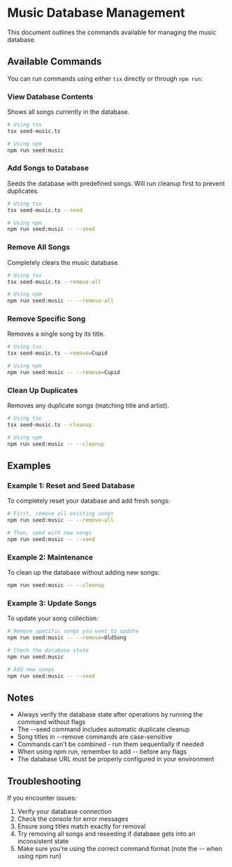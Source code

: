 # Music Database Management

This document outlines the commands available for managing the music database.

## Available Commands

You can run commands using either `tsx` directly or through `npm run`:

### View Database Contents
Shows all songs currently in the database.
```bash
# Using tsx
tsx seed-music.ts

# Using npm
npm run seed:music
```

### Add Songs to Database
Seeds the database with predefined songs. Will run cleanup first to prevent duplicates.
```bash
# Using tsx
tsx seed-music.ts --seed

# Using npm
npm run seed:music -- --seed
```

### Remove All Songs
Completely clears the music database.
```bash
# Using tsx
tsx seed-music.ts --remove-all

# Using npm
npm run seed:music -- --remove-all
```

### Remove Specific Song
Removes a single song by its title.
```bash
# Using tsx
tsx seed-music.ts --remove=Cupid

# Using npm
npm run seed:music -- --remove=Cupid
```

### Clean Up Duplicates
Removes any duplicate songs (matching title and artist).
```bash
# Using tsx
tsx seed-music.ts --cleanup

# Using npm
npm run seed:music -- --cleanup
```

## Examples

### Example 1: Reset and Seed Database
To completely reset your database and add fresh songs:
```bash
# First, remove all existing songs
npm run seed:music -- --remove-all

# Then, seed with new songs
npm run seed:music -- --seed
```

### Example 2: Maintenance
To clean up the database without adding new songs:
```bash
npm run seed:music -- --cleanup
```

### Example 3: Update Songs
To update your song collection:
```bash
# Remove specific songs you want to update
npm run seed:music -- --remove=OldSong

# Check the database state
npm run seed:music

# Add new songs
npm run seed:music -- --seed
```

## Notes

- Always verify the database state after operations by running the command without flags
- The --seed command includes automatic duplicate cleanup
- Song titles in --remove commands are case-sensitive
- Commands can't be combined - run them sequentially if needed
- When using npm run, remember to add -- before any flags
- The database URL must be properly configured in your environment

## Troubleshooting

If you encounter issues:

1. Verify your database connection
2. Check the console for error messages
3. Ensure song titles match exactly for removal
4. Try removing all songs and reseeding if database gets into an inconsistent state
5. Make sure you're using the correct command format (note the -- when using npm run)